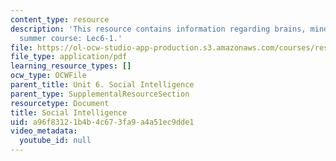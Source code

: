 ```yaml
---
content_type: resource
description: 'This resource contains information regarding brains, minds and machines
  summer course: Lec6-1.'
file: https://ol-ocw-studio-app-production.s3.amazonaws.com/courses/res-9-003-brains-minds-and-machines-summer-course-summer-2015/a96f83121b4b4c673fa9a4a51ec9dde1_MITRES_9_003SUM15_lec6-1.pdf
file_type: application/pdf
learning_resource_types: []
ocw_type: OCWFile
parent_title: Unit 6. Social Intelligence
parent_type: SupplementalResourceSection
resourcetype: Document
title: Social Intelligence
uid: a96f8312-1b4b-4c67-3fa9-a4a51ec9dde1
video_metadata:
  youtube_id: null
---
```

